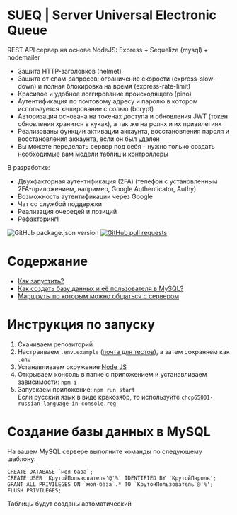 # SUEQ | Server Universal Electronic Queue

REST API сервер на основе NodeJS: Express + Sequelize (mysql) + nodemailer
+ Защита HTTP-заголовков (helmet)  
+ Защита от спам-запросов: ограничение скорости (express-slow-down) и полная блокировка на время (express-rate-limit)  
+ Красивое и удобное логгирование происходящего (pino)
+ Аутентификация по почтовому адресу и паролю в котором используется хэширование с солью (bcrypt)
+ Авторизация основана на токенах доступа и обновления JWT (токен обновления хранится в куках), а так же на ролях и их привилегиях  
+ Реализованы функции активации аккаунта, восстановления пароля и восстановления аккаунта, если он был удален  
+ Вы можете переделать сервер под себя - нужно только создать необходимые вам модели таблиц и контроллеры  

В разработке:
- Двухфакторная аутентификация (2FA) (телефон с установленным 2FA-приложением, например, Google Authenticator, Authy)
- Возможность аутентификации через Google
- Чат со службой поддержки
- Реализация очередей и позиций
- Рефакторинг!

<p>
<img src="https://img.shields.io/github/package-json/v/NyafiRawr/SUEQ" alt="GitHub package.json version" />
<a href="https://github.com/NyafiRawr/SUEQ/pulls"><img src="https://img.shields.io/github/issues-pr/NyafiRawr/SUEQ" alt="GitHub pull requests" /></a>
<p/>

# Содержание

<!--ts-->
-   [Как запустить?](./README.md#Инструкция-по-запуску)
-   [Как создать базу данных и её пользователя в MySQL?](./README.md#Создание-базы-данных-в-MySQL)
-   [Маршруты по которым можно общаться с сервером](https://github.com/NyafiRawr/SUEQ/wiki)
<!--te-->

# Инструкция по запуску

1. Скачиваем репозиторий
2. Настраиваем `.env.example` ([почта для тестов](https://mailtrap.io)), а затем сохраняем как `.env`
3. Устанавливаем окружение [Node JS](https://nodejs.org/ru/download/)
4. Открываем консоль в папке с приложением и устанавливаем зависимости: `npm i`
5. Запускаем приложение: `npm run start`  
Если русский язык в виде кракозябр, то используйте `chcp65001-russian-language-in-console.reg`

# Создание базы данных в MySQL

На вашем MySQL сервере выполните команды по следующему шаблону:

```mysql
CREATE DATABASE `моя-база`;
CREATE USER 'КрутойПользователь'@'%' IDENTIFIED BY 'КрутойПароль';
GRANT ALL PRIVILEGES ON `моя-база`.* TO `КрутойПользователь`@'%';
FLUSH PRIVILEGES;
```

Таблицы будут созданы автоматический

